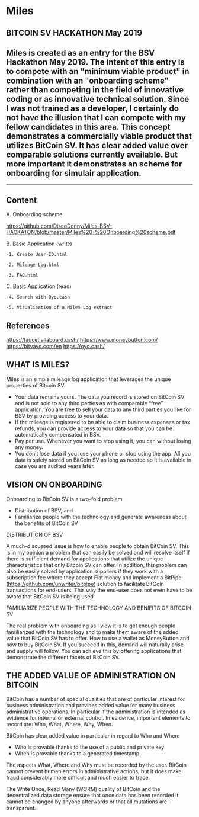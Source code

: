 # Miles

BITCOIN SV HACKATHON May 2019
--------------------------------------------------------------

Miles is created as an entry for the BSV Hackathon May 2019. The intent of this entry is to compete with an "minimum viable product" in combination with an "onboarding scheme" rather than competing in the field of innovative coding or as innovative technical solution. Since I was not trained as a developer, I certainly do not have the illusion that I can compete with my fellow candidates in this area. This concept demonstrates a commercially viable product that utilizes BitCoin SV. It has clear added value over comparable solutions currently available. But more important it demonstrates an scheme for onboarding for simulair application. 
-
--------------------------------------------------------------

Content
-------
A. Onboarding scheme 

   https://github.com/DiscoDonny/Miles-BSV-HACKATON/blob/master/Miles%20-%20Onboarding%20scheme.pdf

B. Basic Application (write)

    -1. Create User-ID.html
  
    -2. Mileage Log.html
  
    -3. FAQ.html
  
C. Basic Application (read)

    -4. Search with Oyo.cash
  
    -5. Visualisation of a Miles Log extract
   

References 
-------
https://faucet.allaboard.cash/
https://www.moneybutton.com/
https://bitvavo.com/en
https://oyo.cash/



WHAT IS MILES?
--------------
Miles is an simple mileage log application that leverages the unique properties of Bitcoin SV.

  -	Your data remains yours. The data you record is stored on BitCoin SV and is not sold to any third parties as with comparable “free” application. You are free to sell your data to any third parties you like for BSV by providing access to your data. 
  -	If the mileage is registered to be able to claim business expenses or tax refunds, you can provide access to your data so that you can be automatically compensated in BSV.
  -	Pay per use. Whenever you want to stop using it, you can without losing any money.
  -	You don’t lose data if you lose your phone or stop using the app. All you data is safely stored on BitCoin SV as long as needed so it is available in case you are audited years later. 




VISION ON ONBOARDING
-------------

Onboarding to BitCoin SV is a two-fold problem.
  - Distribution of BSV, and
  - Familiarize people with the technology and generate awareness about the benefits of BitCoin SV


DISTRIBUTION OF BSV

A much-discussed issue is how to enable people to obtain BitCoin SV. This is in my opinion a problem that can easily be solved and will resolve itself if there is sufficient demand for applications that utilize the unique characteristics that only Bitcoin SV can offer. In addition, this problem can also be easily solved by application suppliers if they work with a subscription fee where they accept Fiat money and implement a BitPipe (https://github.com/unwriter/bitpipe) solution to facilitate BitCoin transactions for end-users. This way the end-user does not even have to be aware that BitCoin SV is being used.

FAMILIARIZE PEOPLE WITH THE TECHNOLOGY AND BENIFITS OF BITCOIN SV

The real problem with onboarding as I view it is to get enough people familiarized with the technology and to make them aware of the added value that BitCoin SV has to offer. How to use a wallet as MoneyButton and how to buy BitCoin SV. If you succeed in this, demand will naturally arise and supply will follow. You can achieve this by offering applications that demonstrate the different facets of BitCoin SV.


THE ADDED VALUE OF ADMINISTRATION ON BITCOIN 
--------------------------------------------
BitCoin has a number of special qualities that are of particular interest for business administration and provides added value for many business administrative operations. In particular if the administration is intended as evidence for internal or external control. In evidence, important elements to record are: Who, What, Where, Why, When.

BitCoin has clear added value in particular in regard to Who and When:

  - Who is provable thanks to the use of a public and private key
  - When is provable thanks to a generated timestamp

The aspects What, Where and Why must be recorded by the user. BitCoin cannot prevent human errors in administrative actions, but it does make fraud considerably more difficult and much easier to trace.

The Write Once, Read Many (WORM) quality of BitCoin and the decentralized data storage ensure that once data has been recorded it cannot be changed by anyone afterwards or that all mutations are transparent.



